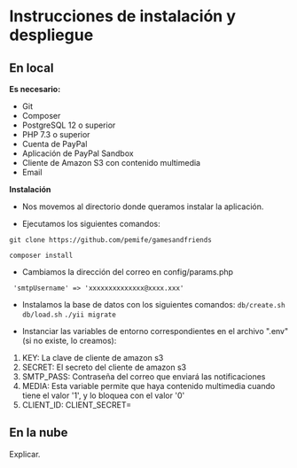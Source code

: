 # Instrucciones de instalación y despliegue

## En local

**Es necesario:**

- Git
- Composer
- PostgreSQL 12 o superior
- PHP 7.3 o superior
- Cuenta de PayPal
- Aplicación de PayPal Sandbox
- Cliente de Amazon S3 con contenido multimedia
- Email

**Instalación**

- Nos movemos al directorio donde queramos instalar la aplicación.

- Ejecutamos los siguientes comandos:

```git clone https://github.com/pemife/gamesandfriends```

```composer install```

- Cambiamos la dirección del correo en config/params.php

``` 'smtpUsername' => 'xxxxxxxxxxxxxx@xxxx.xxx'```

- Instalamos la base de datos con los siguientes comandos:
``` db/create.sh ```
``` db/load.sh ```
``` ./yii migrate ```

- Instanciar las variables de entorno correspondientes en el archivo ".env" (si no existe, lo creamos):

1. KEY: La clave de cliente de amazon s3
2. SECRET: El secreto del cliente de amazon s3
3. SMTP_PASS: Contraseña del correo que enviará las notificaciones
4. MEDIA: Esta variable permite que haya contenido multimedia cuando tiene el valor '1', y lo bloquea con el valor '0'
5. CLIENT_ID: 
CLIENT_SECRET=

## En la nube

Explicar.
